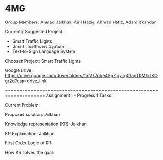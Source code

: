 # 4MG

Group Members: Ahmad Jalkhan, Airil Haziq, Ahmad Hafiz, Adam Iskandar


Currently Suggested Project:  
- Smart Traffic Lights
- Smart Healthcare System
- Text-to-Sign Language System

Choosen Project: Smart Traffic Lights

Google Drive: https://drive.google.com/drive/folders/1mVX7pbe4SpZIgyTg01anTDM1k1KOgr2d?usp=drive_link


====================================================================
Assignment 1 - Progress 1 Tasks:

Current Problem:

Proposed solution: Jalkhan

Knowledge representation (KR): Jalkhan

KR Explaination: Jalkhan

First Order Logic of KR:

How KR solves the goal:
